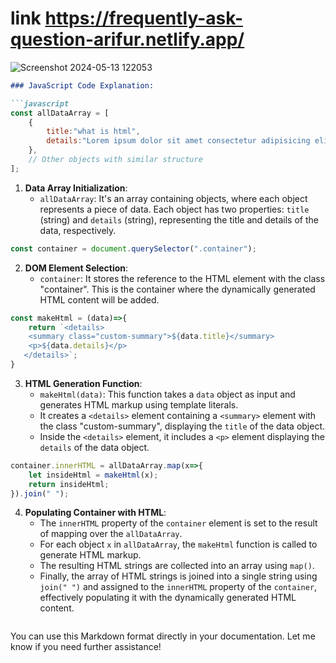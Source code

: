 
# link  https://frequently-ask-question-arifur.netlify.app/

![Screenshot 2024-05-13 122053](https://github.com/Arifurrex/javascript-simple-project-2024/assets/48369328/78d7f86c-bcac-4138-a0fa-8cadba970de3)

```markdown
### JavaScript Code Explanation:

```javascript
const allDataArray = [
    {
        title:"what is html",
        details:"Lorem ipsum dolor sit amet consectetur adipisicing elit. Quibusdam voluptate blanditiis molestiae. Libero, cupiditate deserunt!"
    },
    // Other objects with similar structure
];
```

1. **Data Array Initialization**: 
   - `allDataArray`: It's an array containing objects, where each object represents a piece of data. Each object has two properties: `title` (string) and `details` (string), representing the title and details of the data, respectively.

```javascript
const container = document.querySelector(".container");
```

2. **DOM Element Selection**: 
   - `container`: It stores the reference to the HTML element with the class "container". This is the container where the dynamically generated HTML content will be added.

```javascript
const makeHtml = (data)=>{
    return `<details>
    <summary class="custom-summary">${data.title}</summary>
    <p>${data.details}</p>
   </details>`;
}
```

3. **HTML Generation Function**: 
   - `makeHtml(data)`: This function takes a `data` object as input and generates HTML markup using template literals.
   - It creates a `<details>` element containing a `<summary>` element with the class "custom-summary", displaying the `title` of the data object.
   - Inside the `<details>` element, it includes a `<p>` element displaying the `details` of the data object.

```javascript
container.innerHTML = allDataArray.map(x=>{
    let insideHtml = makeHtml(x);
    return insideHtml;
}).join(" ");
```

4. **Populating Container with HTML**: 
   - The `innerHTML` property of the `container` element is set to the result of mapping over the `allDataArray`.
   - For each object `x` in `allDataArray`, the `makeHtml` function is called to generate HTML markup.
   - The resulting HTML strings are collected into an array using `map()`.
   - Finally, the array of HTML strings is joined into a single string using `join(" ")` and assigned to the `innerHTML` property of the `container`, effectively populating it with the dynamically generated HTML content.
```
```

You can use this Markdown format directly in your documentation. Let me know if you need further assistance!